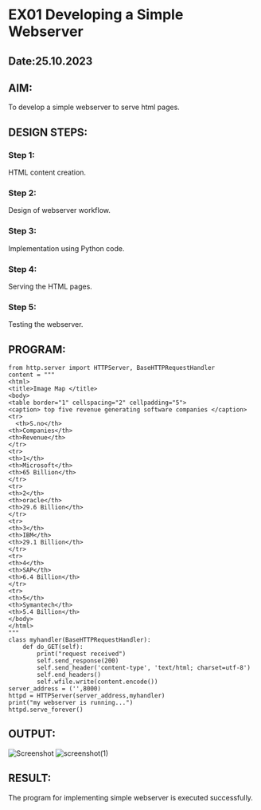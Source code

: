 # EX01 Developing a Simple Webserver
## Date:25.10.2023

## AIM:
To develop a simple webserver to serve html pages.

## DESIGN STEPS:
### Step 1: 
HTML content creation.

### Step 2:
Design of webserver workflow.

### Step 3:
Implementation using Python code.

### Step 4:
Serving the HTML pages.

### Step 5:
Testing the webserver.

## PROGRAM:
```
from http.server import HTTPServer, BaseHTTPRequestHandler
content = """
<html>
<title>Image Map </title>
<body>
<table border="1" cellspacing="2" cellpadding="5">
<caption> top five revenue generating software companies </caption>
<tr>
  <th>S.no</th>
<th>Companies</th>
<th>Revenue</th>
</tr>
<tr>
<th>1</th>
<th>Microsoft</th>
<th>65 Billion</th>
</tr>
<tr>
<th>2</th>
<th>oracle</th>
<th>29.6 Billion</th>
</tr>
<tr>
<th>3</th>
<th>IBM</th>
<th>29.1 Billion</th>
</tr>
<tr>
<th>4</th>
<th>SAP</th>
<th>6.4 Billion</th>
</tr>
<tr>
<th>5</th>
<th>Symantech</th>
<th>5.4 Billion</th>
</body>
</html>
"""
class myhandler(BaseHTTPRequestHandler):
    def do_GET(self):
        print("request received")
        self.send_response(200)
        self.send_header('content-type', 'text/html; charset=utf-8')
        self.end_headers()
        self.wfile.write(content.encode())
server_address = ('',8000)
httpd = HTTPServer(server_address,myhandler)
print("my webserver is running...")
httpd.serve_forever()
```

## OUTPUT:
![Screenshot](https://github.com/EzhilsreeJ/simplewebserver/assets/144870412/a8e93d65-7f16-4e36-971b-d565190d1959)
![screenshot(1)](https://github.com/EzhilsreeJ/simplewebserver/assets/144870412/a6ce9940-8a23-43c1-85e4-9b7f05742797)


## RESULT:
The program for implementing simple webserver is executed successfully.
